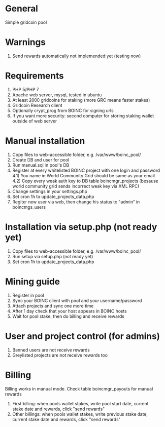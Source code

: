 # General
Simple gridcoin pool

# Warnings
1) Send rewards automatically not implemended yet (testing now)

# Requirements
1) PHP 5/PHP 7
2) Apache web server, mysql, tested in ubuntu
3) At least 2000 gridcoins for staking (more GRC means faster stakes)
4) Gridcoin Research client
5) Optionally crypt_prog from BOINC for signing urls
6) If you want more security: second computer for storing staking wallet outside of web server

# Manual installation
1) Copy files to web-accessible folder, e.g. /var/www/boinc_pool/
2) Create DB and user for pool
3) Run manual.sql in pool's DB
4) Register at every whitelisted BOINC project with one login and password
4.1) You name in World Community Grid should be same as your email
4.2) Copy every weak auth key to DB table boincmgr_projects (besause world community grid sends incorrect weak key via XML RPC)
5) Change settings in your settings.php
6) Set cron 1h to update_projects_data.php
7) Regiter new user via web, then change his status to "admin" in boincmgs_users

# Installation via setup.php (not ready yet)
1) Copy files to web-accessible folder, e.g. /var/www/boinc_pool/
2) Run setup via setup.php (not ready yet)
3) Set cron 1h to update_projects_data.php

# Mining guide
1) Register in pool
2) Sync your BOINC client with pool and your username/password
3) Attach projects and sync one more time
4) After 1 day check that your host appears in BOINC hosts
5) Wait for pool stake, then do billing and receive rewards

# User and project control (for admins)
1) Banned users are not receive rewards
2) Greylisted projects are not receive rewards too

# Billing
Billing works in manual mode. Check table boincmgr_payouts for manual rewards
1) First billing: when pools wallet stakes, write pool start date, current stake date and rewards, click "send rewards"
2) Other billings: when pools wallet stakes, write previous stake date, current stake date and rewards, click "send rewards"
